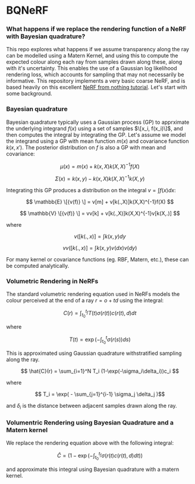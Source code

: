 # BQNeRF

### What happens if we replace the rendering function of a NeRF with Bayesian quadrature?


This repo explores what happens if we assume transparency along the ray can be modelled using a Matern Kernel, and using this to compute the expected colour along each ray from samples drawn along these, along with it's uncertainty. This enables the use of a Gaussian log likelihood rendering loss, which accounts for sampling that may not necessarily be informative. This repository implements a very basic coarse NeRF, and is based heavily on this excellent [NeRF from nothing tutorial](https://towardsdatascience.com/its-nerf-from-nothing-build-a-vanilla-nerf-with-pytorch-7846e4c45666). Let's start with some background.

### Bayesian quadrature

Bayesian quadrature typically uses a Gaussian process (GP) to apprximate the underlying integrand $f(x)$ using a set of samples $\[x_i, f(x_i)\]$, and then computes the integral by integrating the GP. Let's assume we model the integrand using a GP with mean function $m(x)$ and covariance function $k(x,x')$. The posterior distribution on $f$ is also a GP with mean and covariance:

$$ \mu(x) = m(x) + k(x,X)k(X,X)^{-1}f(X) $$

$$ \Sigma(x) = k(x,y) - k(x,X)k(X,X)^{-1}k(X,y) $$ 

Integrating this GP produces a distribution on the integral $v = \int f(x) dx$:

$$ \mathbb{E} \[{v(f)} \] = v[m] + v[k(.,X)]k(X,X)^{-1}f(X) $$

$$ \mathbb{V} \[{v(f)} \] = vv[k] + v[k(.,X)]k(X,X)^{-1}v[k(X,.)] $$

where

$$ v([k(.,x)] = \int k(x,y) dy $$

$$ vv([k(.,x)] = \int k(x,y)v(dx)v(dy) $$

For many kernel or covariance functions (eg. RBF, Matern, etc.), these can be computed analytically.

### Volumetric Rendering in NeRFs

The standard volumetric rendering equation used in NeRFs models the colour perceived at the end of a ray $r=o+td$ using the integral:

$$ C(r) = \int_{t_0}^{t_f} T(t) \sigma(r(t)) c(r(t),d) dt $$

where

$$ T(t) = \exp \left(-\int_{t_0}^{t} \sigma(r(s)) ds\right) $$

This is approximated using Gaussian quadrature withstratified sampling along the ray.

$$ \hat{C}(r) = \sum_{i=1}^N T_i (1-\exp(-\sigma_i\delta_i))c_i $$

where

$$ T_i = \exp( - \sum_{j=1}^{i-1} \sigma_j \delta_j )$$ 

and $\delta_i$ is the distance between adjacent samples drawn along the ray.

### Volumentric Rendering using Bayesian Quadrature and a Matern kernel

We replace the rendering equation above with the following integral:

$$ \hat{C} = \left(1-\exp\left(-\int_{t_0}^{t_f}\sigma(r(t) c(r(t),d) dt\right)\right)  $$

and approximate this integral using Bayesian quadrature with a matern kernel.
